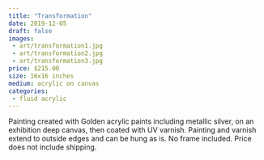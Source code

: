 ```yaml
---
title: "Transformation"
date: 2019-12-05
draft: false
images:
 - art/transformation1.jpg
 - art/transformation2.jpg
 - art/transformation3.jpg
price: $215.00
size: 16x16 inches
medium: acrylic on canvas
categories:
 - fluid acrylic
---
```


Painting created with Golden acrylic paints including metallic silver, on an exhibition deep canvas, then coated with UV varnish. Painting and varnish extend to outside edges and can be hung as is. No frame included. Price does not include shipping.
